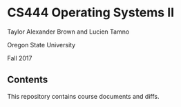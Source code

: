 # CS444 Operating Systems II

Taylor Alexander Brown and Lucien Tamno

Oregon State University

Fall 2017

## Contents

This repository contains course documents and diffs.
